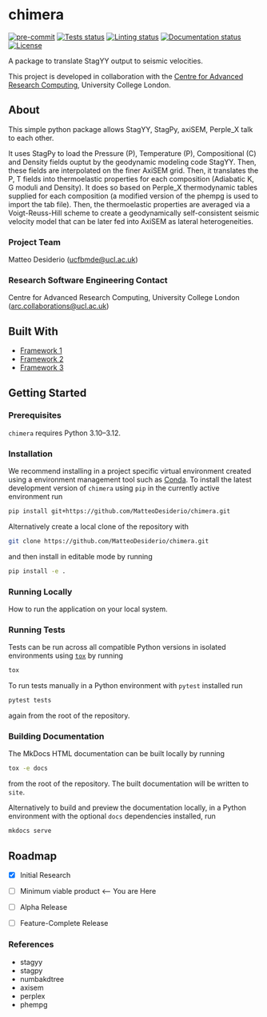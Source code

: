 # chimera

[![pre-commit](https://img.shields.io/badge/pre--commit-enabled-brightgreen?logo=pre-commit&logoColor=white)](https://github.com/pre-commit/pre-commit)
[![Tests status][tests-badge]][tests-link]
[![Linting status][linting-badge]][linting-link]
[![Documentation status][documentation-badge]][documentation-link]
[![License][license-badge]](./LICENSE.md)

<!--
[![PyPI version][pypi-version]][pypi-link]
[![Conda-Forge][conda-badge]][conda-link]
[![PyPI platforms][pypi-platforms]][pypi-link]
-->

<!-- prettier-ignore-start -->
[tests-badge]:              https://github.com/MatteoDesiderio/chimera/actions/workflows/tests.yml/badge.svg
[tests-link]:               https://github.com/MatteoDesiderio/chimera/actions/workflows/tests.yml
[linting-badge]:            https://github.com/MatteoDesiderio/chimera/actions/workflows/linting.yml/badge.svg
[linting-link]:             https://github.com/MatteoDesiderio/chimera/actions/workflows/linting.yml
[documentation-badge]:      https://github.com/MatteoDesiderio/chimera/actions/workflows/docs.yml/badge.svg
[documentation-link]:       https://github.com/MatteoDesiderio/chimera/actions/workflows/docs.yml
[conda-badge]:              https://img.shields.io/conda/vn/conda-forge/chimera
[conda-link]:               https://github.com/conda-forge/chimera-feedstock
[pypi-link]:                https://pypi.org/project/chimera/
[pypi-platforms]:           https://img.shields.io/pypi/pyversions/chimera
[pypi-version]:             https://img.shields.io/pypi/v/chimera
[license-badge]:            https://img.shields.io/badge/License-MIT-yellow.svg
<!-- prettier-ignore-end -->

A package to translate StagYY output to seismic velocities.

This project is developed in collaboration with the
[Centre for Advanced Research Computing](https://ucl.ac.uk/arc), University
College London.

## About
This simple python package allows StagYY, StagPy, axiSEM, Perple_X talk to 
each other. 

It uses StagPy to load the Pressure (P), Temperature (P), 
Compositional (C) and Density fields ouptut by the geodynamic modeling code 
StagYY. Then, these fields are interpolated on the finer AxiSEM grid.
Then, it translates the P, T fields into thermoelastic properties for 
each composition (Adiabatic K, G moduli and Density). It does so based on 
Perple_X thermodynamic tables supplied for each composition (a modified version
of the phempg is used to import the tab file). 
Then, the thermoelastic properties are averaged via a Voigt-Reuss-Hill scheme to 
create a geodynamically self-consistent seismic velocity model that can be 
later fed into AxiSEM as lateral heterogeneities. 

### Project Team

Matteo Desiderio ([ucfbmde@ucl.ac.uk](mailto:ucfbmde@ucl.ac.uk))

<!-- TODO: how do we have an array of collaborators ? -->

### Research Software Engineering Contact

Centre for Advanced Research Computing, University College London
([arc.collaborations@ucl.ac.uk](mailto:arc.collaborations@ucl.ac.uk))

## Built With

<!-- TODO: can cookiecutter make a list of frameworks? -->

- [Framework 1](https://something.com)
- [Framework 2](https://something.com)
- [Framework 3](https://something.com)

## Getting Started

### Prerequisites

<!-- Any tools or versions of languages needed to run code. For example specific Python or Node versions. Minimum hardware requirements also go here. -->

`chimera` requires Python 3.10&ndash;3.12.

### Installation

<!-- How to build or install the application. -->

We recommend installing in a project specific virtual environment created using
a environment management tool such as
[Conda](https://docs.conda.io/projects/conda/en/stable/). To install the latest
development version of `chimera` using `pip` in the currently active
environment run

```sh
pip install git+https://github.com/MatteoDesiderio/chimera.git
```

Alternatively create a local clone of the repository with

```sh
git clone https://github.com/MatteoDesiderio/chimera.git
```

and then install in editable mode by running

```sh
pip install -e .
```

### Running Locally

How to run the application on your local system.

### Running Tests

<!-- How to run tests on your local system. -->

Tests can be run across all compatible Python versions in isolated environments
using [`tox`](https://tox.wiki/en/latest/) by running

```sh
tox
```

To run tests manually in a Python environment with `pytest` installed run

```sh
pytest tests
```

again from the root of the repository.

### Building Documentation

The MkDocs HTML documentation can be built locally by running

```sh
tox -e docs
```

from the root of the repository. The built documentation will be written to
`site`.

Alternatively to build and preview the documentation locally, in a Python
environment with the optional `docs` dependencies installed, run

```sh
mkdocs serve
```

## Roadmap

- [x] Initial Research
- [ ] Minimum viable product <-- You are Here
- [ ] Alpha Release
- [ ] Feature-Complete Release


### References
- stagyy
- stagpy
- numbakdtree
- axisem
- perplex
- phempg